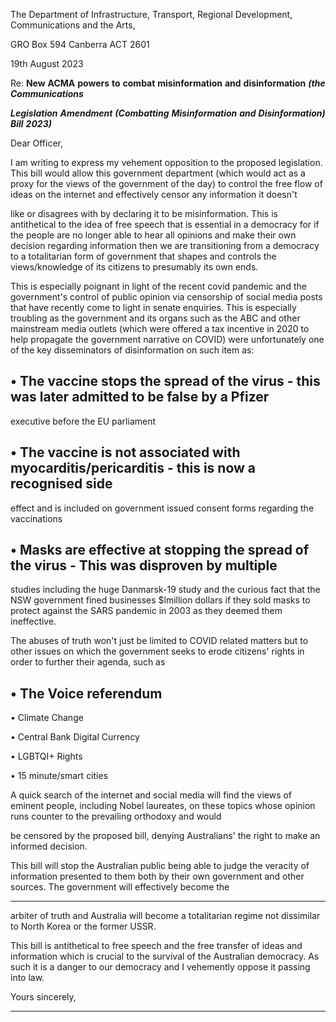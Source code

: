 The Department of Infrastructure,
Transport, Regional Development,
Communications and the Arts,

GRO Box 594 Canberra ACT 2601

19th August 2023

Re: **New** **ACMA** **powers** **to** **combat** **misinformation** **and** **disinformation** **_(the_** **_Communications_**

**_Legislation_** **_Amendment_** **_(Combatting_** **_Misinformation_** **_and_** **_Disinformation)_** **_Bill_** **_2023)_**

Dear Officer,

I am writing to express my vehement opposition to the proposed legislation. This bill would allow
this government department (which would act as a proxy for the views of the government of the
day) to control the free flow of ideas on the internet and effectively censor any information it doesn't

like or disagrees with by declaring it to be misinformation. This is antithetical to the idea of free
speech that is essential in a democracy for if the people are no longer able to hear all opinions and
make their own decision regarding information then we are transitioning from a democracy to a
totalitarian form of government that shapes and controls the views/knowledge of its citizens to
presumably its own ends.

This is especially poignant in light of the recent covid pandemic and the government's control of
public opinion via censorship of social media posts that have recently come to light in senate
enquiries. This is especially troubling as the government and its organs such as the ABC and other
mainstream media outlets (which were offered a tax incentive in 2020 to help propagate the
government narrative on COVID) were unfortunately one of the key disseminators of disinformation
on such item as:

## • The vaccine stops the spread of the virus - this was later admitted to be false by a Pfizer
executive before the EU parliament

## • The vaccine is not associated with myocarditis/pericarditis - this is now a recognised side
effect and is included on government issued consent forms regarding the vaccinations

## • Masks are effective at stopping the spread of the virus - This was disproven by multiple
studies including the huge Danmarsk-19 study and the curious fact that the NSW
government fined businesses $lmillion dollars if they sold masks to protect against the SARS
pandemic in 2003 as they deemed them ineffective.

The abuses of truth won't just be limited to COVID related matters but to other issues on which the
government seeks to erode citizens' rights in order to further their agenda, such as

## • The Voice referendum

 • Climate Change

 • Central Bank Digital Currency

 • LGBTQI+ Rights

 • 15 minute/smart cities

A quick search of the internet and social media will find the views of eminent people, including
Nobel laureates, on these topics whose opinion runs counter to the prevailing orthodoxy and would

be censored by the proposed bill, denying Australians' the right to make an informed decision.

This bill will stop the Australian public being able to judge the veracity of information presented to
them both by their own government and other sources. The government will effectively become the


-----

arbiter of truth and Australia will become a totalitarian regime not dissimilar to North Korea or the
former USSR.

This bill is antithetical to free speech and the free transfer of ideas and information which is crucial to
the survival of the Australian democracy. As such it is a danger to our democracy and I vehemently
oppose it passing into law.

Yours sincerely,


-----

